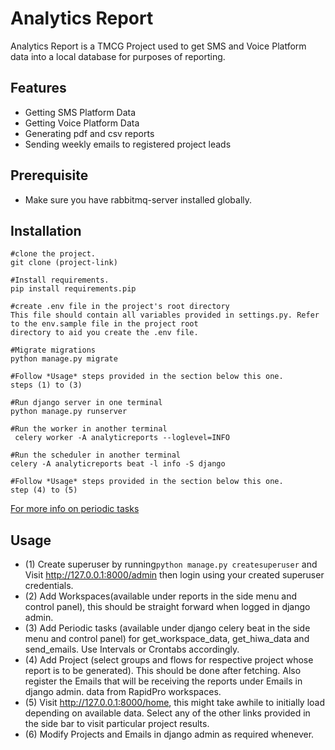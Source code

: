 # Analytics Report
Analytics Report is a TMCG Project used to get SMS and Voice Platform data into a local database
for purposes of reporting.

## Features
* Getting SMS Platform Data
* Getting Voice Platform Data
* Generating pdf and csv reports
* Sending weekly emails to registered project leads


## Prerequisite
* Make sure you have rabbitmq-server installed globally.


## Installation
```
#clone the project.
git clone (project-link)

#Install requirements.
pip install requirements.pip

#create .env file in the project's root directory
This file should contain all variables provided in settings.py. Refer to the env.sample file in the project root
directory to aid you create the .env file.

#Migrate migrations
python manage.py migrate

#Follow *Usage* steps provided in the section below this one.
steps (1) to (3)

#Run django server in one terminal
python manage.py runserver

#Run the worker in another terminal
 celery worker -A analyticreports --loglevel=INFO
	
#Run the scheduler in another terminal
celery -A analyticreports beat -l info -S django

#Follow *Usage* steps provided in the section below this one.
step (4) to (5)

 ```
 [For more info on periodic tasks](http://docs.celeryproject.org/en/latest/userguide/periodic-tasks.html)


## Usage

* (1) Create superuser by running`python manage.py createsuperuser` and Visit http://127.0.0.1:8000/admin then
login using your created superuser credentials.
* (2) Add Workspaces(available under reports in the side menu and control panel), this should be straight forward when
logged in django admin.
* (3) Add Periodic tasks (available under django celery beat in the side menu and control panel) for get_workspace_data,
 get_hiwa_data and send_emails. Use Intervals or Crontabs accordingly.
* (4) Add Project (select groups and flows for respective project whose report is to be generated). This should be done
after fetching. Also register the Emails that will be receiving the reports under Emails in django admin.
data from RapidPro workspaces.
* (5) Visit http://127.0.0.1:8000/home, this might take awhile to initially load depending on available data. Select any
 of the other links provided in the side bar to visit particular project results.
* (6) Modify Projects and Emails in django admin as required whenever.


